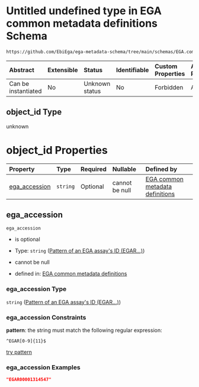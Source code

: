 # Untitled undefined type in EGA common metadata definitions Schema

```txt
https://github.com/EbiEga/ega-metadata-schema/tree/main/schemas/EGA.common-definitions.json#/definitions/object-id-and-object-type-check/anyOf/6/properties/object_id
```



| Abstract            | Extensible | Status         | Identifiable | Custom Properties | Additional Properties | Access Restrictions | Defined In                                                                                |
| :------------------ | :--------- | :------------- | :----------- | :---------------- | :-------------------- | :------------------ | :---------------------------------------------------------------------------------------- |
| Can be instantiated | No         | Unknown status | No           | Forbidden         | Allowed               | none                | [EGA.common-definitions.json*](../out/EGA.common-definitions.json "open original schema") |

## object_id Type

unknown

# object_id Properties

| Property                        | Type     | Required | Nullable       | Defined by                                                                                                                                                                                                                                                                                 |
| :------------------------------ | :------- | :------- | :------------- | :----------------------------------------------------------------------------------------------------------------------------------------------------------------------------------------------------------------------------------------------------------------------------------------- |
| [ega_accession](#ega_accession) | `string` | Optional | cannot be null | [EGA common metadata definitions](ega-12-definitions-pattern-of-an-ega-assays-id-egar.md "https://github.com/EbiEga/ega-metadata-schema/tree/main/schemas/EGA.common-definitions.json#/definitions/object-id-and-object-type-check/anyOf/6/properties/object_id/properties/ega_accession") |

## ega_accession



`ega_accession`

*   is optional

*   Type: `string` ([Pattern of an EGA assay's ID (EGAR...)](ega-12-definitions-pattern-of-an-ega-assays-id-egar.md))

*   cannot be null

*   defined in: [EGA common metadata definitions](ega-12-definitions-pattern-of-an-ega-assays-id-egar.md "https://github.com/EbiEga/ega-metadata-schema/tree/main/schemas/EGA.common-definitions.json#/definitions/object-id-and-object-type-check/anyOf/6/properties/object_id/properties/ega_accession")

### ega_accession Type

`string` ([Pattern of an EGA assay's ID (EGAR...)](ega-12-definitions-pattern-of-an-ega-assays-id-egar.md))

### ega_accession Constraints

**pattern**: the string must match the following regular expression: 

```regexp
^EGAR[0-9]{11}$
```

[try pattern](https://regexr.com/?expression=%5EEGAR%5B0-9%5D%7B11%7D%24 "try regular expression with regexr.com")

### ega_accession Examples

```json
"EGAR00001314547"
```

